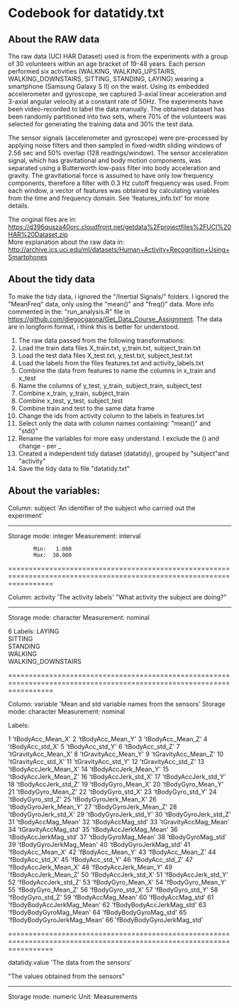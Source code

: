Codebook for datatidy.txt
=========================

About the RAW data
------------------
The raw data (UCI HAR Dataset) used is from the experiments with a group of 30 volunteers within an age bracket of 19-48 years. Each person performed six activities (WALKING, WALKING_UPSTAIRS, WALKING_DOWNSTAIRS, SITTING, STANDING, LAYING) wearing a smartphone (Samsung Galaxy S II) on the waist. Using its embedded accelerometer and gyroscope, we captured 3-axial linear acceleration and 3-axial angular velocity at a constant rate of 50Hz. The experiments have been video-recorded to label the data manually. The obtained dataset has been randomly partitioned into two sets, where 70% of the volunteers was selected for generating the training data and 30% the test data. 

The sensor signals (accelerometer and gyroscope) were pre-processed by applying noise filters and then sampled in fixed-width sliding windows of 2.56 sec and 50% overlap (128 readings/window). The sensor acceleration signal, which has gravitational and body motion components, was separated using a Butterworth low-pass filter into body acceleration and gravity. The gravitational force is assumed to have only low frequency components, therefore a filter with 0.3 Hz cutoff frequency was used. From each window, a vector of features was obtained by calculating variables from the time and frequency domain. See 'features_info.txt' for more details.

The original files are in: https://d396qusza40orc.cloudfront.net/getdata%2Fprojectfiles%2FUCI%20HAR%20Dataset.zip  
More explanation about the raw data in: http://archive.ics.uci.edu/ml/datasets/Human+Activity+Recognition+Using+Smartphones  

About the tidy data
-------------------
To make the tidy data, i ignored the "/Inertial Signals/" folders.
I ignored the "MeanFreq" data, only using the "mean()" and "freq()" data.
More info commented in the: "run_analysis.R" file in https://github.com/diegocgaona/Get_Data_Course_Assignment.
The data are in longform format, i think this is better for understood.

1. The raw data passed from the following transformations:  
2. Load the train data files X_train.txt, y_train.txt, subject_train.txt  
3. Load the test data files X_test.txt, y_test.txt, subject_test.txt  
4. Load the labels from the files features.txt and activity_labels.txt  
5. Combine the data from features to name the columns in x_train and x_test  
6. Name the columns of y_test, y_train, subject_train, subject_test
7. Combine x_train, y_train, subject_train  
8. Combine x_test, y_test, subject_test  
9. Combine train and test to the same data frame  
10. Change the ids from activity column to the labels in features.txt  
11. Select only the data with column names containing: "mean()" and "std()"  
12. Rename the variables for more easy understand. I exclude the () and change - per _  
13. Created a independent tidy dataset (datatidy), grouped by "subject"and "activity"  
14. Save the tidy data to file "datatidy.txt"  

About the variables:
--------------------
Column: subject 'An identifier of the subject who carried out the experiment'

-----------------------------------------------------------------------------------------------------------------------

   Storage mode: integer
   Measurement: interval

            Min:   1.000
            Max:  30.000
=======================================================================================================================

   Column: activity 'The activity labels'
   "What activity the subject are doing?"

-----------------------------------------------------------------------------------------------------------------------

   Storage mode: character
   Measurement: nominal

 6 Labels:
    LAYING  
	SITTING  
    STANDING  
    WALKING  
    WALKING_DOWNSTAIRS  

=======================================================================================================================

   Column: variable 'Mean and std variable names from the sensors'
   Storage mode: character
   Measurement: nominal

   Labels:
                                                 
1	'tBodyAcc_Mean_X'
2	'tBodyAcc_Mean_Y'
3	'tBodyAcc_Mean_Z'
4	'tBodyAcc_std_X'
5	'tBodyAcc_std_Y'
6	'tBodyAcc_std_Z'
7	'tGravityAcc_Mean_X'
8	'tGravityAcc_Mean_Y'
9	'tGravityAcc_Mean_Z'
10	'tGravityAcc_std_X'
11	'tGravityAcc_std_Y'
12	'tGravityAcc_std_Z'
13	'tBodyAccJerk_Mean_X'
14	'tBodyAccJerk_Mean_Y'
15	'tBodyAccJerk_Mean_Z'
16	'tBodyAccJerk_std_X'
17	'tBodyAccJerk_std_Y'
18	'tBodyAccJerk_std_Z'
19	'tBodyGyro_Mean_X'
20	'tBodyGyro_Mean_Y'
21	'tBodyGyro_Mean_Z'
22	'tBodyGyro_std_X'
23	'tBodyGyro_std_Y'
24	'tBodyGyro_std_Z'
25	'tBodyGyroJerk_Mean_X'
26	'tBodyGyroJerk_Mean_Y'
27	'tBodyGyroJerk_Mean_Z'
28	'tBodyGyroJerk_std_X'
29	'tBodyGyroJerk_std_Y'
30	'tBodyGyroJerk_std_Z'
31	'tBodyAccMag_Mean'
32	'tBodyAccMag_std'
33	'tGravityAccMag_Mean'
34	'tGravityAccMag_std'
35	'tBodyAccJerkMag_Mean'
36	'tBodyAccJerkMag_std'
37	'tBodyGyroMag_Mean'
38	'tBodyGyroMag_std'
39	'tBodyGyroJerkMag_Mean'
40	'tBodyGyroJerkMag_std'
41	'fBodyAcc_Mean_X'
42	'fBodyAcc_Mean_Y'
43	'fBodyAcc_Mean_Z'
44	'fBodyAcc_std_X'
45	'fBodyAcc_std_Y'
46	'fBodyAcc_std_Z'
47	'fBodyAccJerk_Mean_X'
48	'fBodyAccJerk_Mean_Y'
49	'fBodyAccJerk_Mean_Z'
50	'fBodyAccJerk_std_X'
51	'fBodyAccJerk_std_Y'
52	'fBodyAccJerk_std_Z'
53	'fBodyGyro_Mean_X'
54	'fBodyGyro_Mean_Y'
55	'fBodyGyro_Mean_Z'
56	'fBodyGyro_std_X'
57	'fBodyGyro_std_Y'
58	'fBodyGyro_std_Z'
59	'fBodyAccMag_Mean'
60	'fBodyAccMag_std'
61	'fBodyBodyAccJerkMag_Mean'
62	'fBodyBodyAccJerkMag_std'
63	'fBodyBodyGyroMag_Mean'
64	'fBodyBodyGyroMag_std'
65	'fBodyBodyGyroJerkMag_Mean'
66	'fBodyBodyGyroJerkMag_std'

=======================================================================================================================

   datatidy.value 'The data from the sensors'

   "The values obtained from the sensors"

-----------------------------------------------------------------------------------------------------------------------

   Storage mode: numeric
   Unit: Measurements
